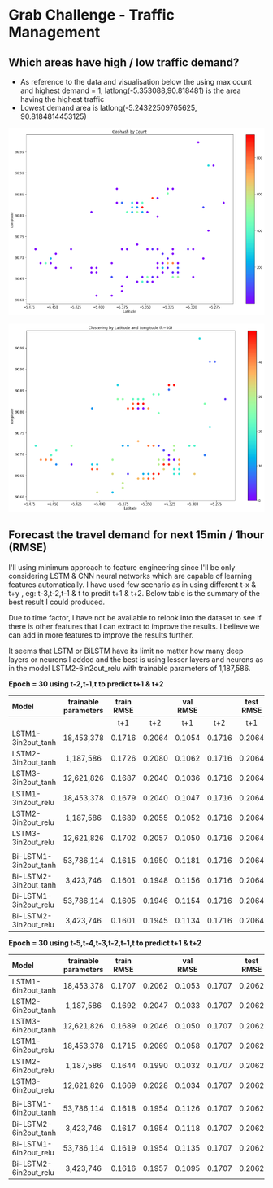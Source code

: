 # Grab Challenge - Traffic Management

## Which areas have high / low traffic demand?
- As reference to the data and visualisation below the using max count and highest demand = 1,  latlong(-5.353088,90.818481) is the area having the highest traffic
- Lowest demand area is latlong(-5.24322509765625, 90.8184814453125)

![High Demand Count Clustering](/diagram/geohash__High_demand_Count_clustering.png)

![High Demand COunt Clustering](/diagram/geohash_High_demand_clustering.png)

## Forecast the travel demand for next 15min / 1hour (RMSE)
I'll using minimum approach to feature engineering since I'll be only considering LSTM & CNN neural networks which are capable of learning features automatically. I have used few scenario as in using different t-x & t+y , eg: t-3,t-2,t-1 & t to predit t+1 & t+2. Below table is the summary of the best result I could produced.

Due to time factor, I have not be available to relook into the dataset to see if there is other features that I can extract to improve the results. I believe we can add in more features to improve the results further. 

It seems that LSTM or BiLSTM have its limit no matter how many deep layers or neurons I added and the best is using lesser layers and neurons as in the model LSTM2-6in2out_relu with trainable parameters of 1,187,586.

**Epoch = 30 using t-2,t-1,t to predict t+1 & t+2**

| Model    | trainable parameters  |   train RMSE   ||    val RMSE    ||    test RMSE   ||
| :-------------------|:----------:| :-----:| :-----:| :-----:| :-----:| :-----:| :-----:|
|                     |            |   t+1  |   t+2  |   t+1  |   t+2  |   t+1  |   t+2  |
| LSTM1-3in2out_tanh  | 18,453,378 | 0.1716 | 0.2064 | 0.1054 | 0.1716 | 0.2064 | 0.1054 |
| LSTM2-3in2out_tanh  | 1,187,586  | 0.1726 | 0.2080 | 0.1062 | 0.1716 | 0.2064 | 0.1054 |
| LSTM3-3in2out_tanh  | 12,621,826 | 0.1687 | 0.2040 | 0.1036 | 0.1716 | 0.2064 | 0.1054 |
| LSTM1-3in2out_relu  | 18,453,378 | 0.1679 | 0.2040 | 0.1047 | 0.1716 | 0.2064 | 0.1054 |
| LSTM2-3in2out_relu  | 1,187,586  | 0.1689 | 0.2055 | 0.1052 | 0.1716 | 0.2064 | 0.1054 |
| LSTM3-3in2out_relu  | 12,621,826 | 0.1702 | 0.2057 | 0.1050 | 0.1716 | 0.2064 | 0.1054 |
|                     |            |        |        |        |
| Bi-LSTM1-3in2out_tanh  | 53,786,114 | 0.1615 | 0.1950 | 0.1181 | 0.1716 | 0.2064 | 0.1054 |
| Bi-LSTM2-3in2out_tanh  | 3,423,746  | 0.1601 | 0.1948 | 0.1156 | 0.1716 | 0.2064 | 0.1054 |
| Bi-LSTM1-3in2out_relu  | 53,786,114 | 0.1605 | 0.1946 | 0.1154 | 0.1716 | 0.2064 | 0.1054 |
| Bi-LSTM2-3in2out_relu  | 3,423,746  | 0.1601 | 0.1945 | 0.1134 | 0.1716 | 0.2064 | 0.1054 |

**Epoch = 30 using t-5,t-4,t-3,t-2,t-1,t to predict t+1 & t+2**

| Model    | trainable parameters  |   train RMSE   ||    val RMSE    ||    test RMSE   ||
| :-------------------|:----------:| :-----:| :-----:| :-----:| :-----:| :-----:| :-----:|
| LSTM1-6in2out_tanh  | 18,453,378 | 0.1707 | 0.2062 | 0.1053 | 0.1707 | 0.2062 | 0.1053 |
| LSTM2-6in2out_tanh  | 1,187,586  | 0.1692 | 0.2047 | 0.1033 | 0.1707 | 0.2062 | 0.1053 |
| LSTM3-6in2out_tanh  | 12,621,826 | 0.1689 | 0.2046 | 0.1050 | 0.1707 | 0.2062 | 0.1053 |
| LSTM1-6in2out_relu  | 18,453,378 | 0.1715 | 0.2069 | 0.1058 | 0.1707 | 0.2062 | 0.1053 |
| LSTM2-6in2out_relu  | 1,187,586  | 0.1644 | 0.1990 | 0.1032 | 0.1707 | 0.2062 | 0.1053 |
| LSTM3-6in2out_relu  | 12,621,826 | 0.1669 | 0.2028 | 0.1034 | 0.1707 | 0.2062 | 0.1053 |
|                     |            |        |        |        |        |        |        |
| Bi-LSTM1-6in2out_tanh  | 53,786,114 | 0.1618 | 0.1954 | 0.1126 | 0.1707 | 0.2062 | 0.1053 |
| Bi-LSTM2-6in2out_tanh  | 3,423,746  | 0.1617 | 0.1954 | 0.1118 | 0.1707 | 0.2062 | 0.1053 |
| Bi-LSTM1-6in2out_relu  | 53,786,114 | 0.1619 | 0.1954 | 0.1135 | 0.1707 | 0.2062 | 0.1053 |
| Bi-LSTM2-6in2out_relu  | 3,423,746  | 0.1616 | 0.1957 | 0.1095 | 0.1707 | 0.2062 | 0.1053 |

